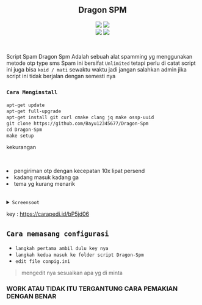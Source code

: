 <h2 align="center">Dragon SPM</h2>
<p align="center">
  <img src="https://img.shields.io/static/v1?label=language&message=Bourne+Again+Shell&color=green&logo=nano">
  <img src="https://img.shields.io/static/v1?label=Framework&message=Bash+ID&color=green&logo=reddit"><br>
  <img src="https://img.shields.io/github/forks/Bayu12345677/Dragon-Spm?logo=git&style=social">
  <img src="https://img.shields.io/github/license/Bayu12345677/Dragon-Spm?color=green&logo=apache&style=flat-square">
</p>

<br>

Script Spam Dragon Spm Adalah sebuah alat spamming yg menggunakan metode otp type sms
Spam ini bersifat `Unlimited` tetapi perlu di catat script ini juga bisa `koid / mati` sewaktu waktu
jadi jangan salahkan admin jika script ini tidak berjalan dengan semesti nya

### `Cara Menginstall`

```haml
apt-get update
apt-get full-upgrade
apt-get install git curl cmake clang jq make ossp-uuid
git clone https://github.com/Bayu12345677/Dragon-Spm
cd Dragon-Spm
make setup
```

<p>kekurangan</p><br>
<p align="center">
  <li>pengiriman otp dengan kecepatan 10x lipat persend</li>
  <li>kadang masuk kadang ga</li>
  <li>tema yg kurang menarik</li><br>
</p>

<details close>
  <summary><code>Screensoot</code></summary>
  <p>
    <img src="https://github.com/Bayu12345677/Dragon-Spm/blob/master/img/Screenshot_20220830-145105~2.png">
    <img src="https://github.com/Bayu12345677/Dragon-Spm/blob/master/img/Screenshot_20220901-232721.png">
  </p>
</details>

<span>key : https://carapedi.id/bP5jd06</span>

## `Cara memasang configurasi`

- `langkah pertama ambil dulu key nya`
- `langkah kedua masuk ke folder script Dragon-Spm`
- `edit file conpig.ini`

> mengedit nya sesuaikan apa yg di minta

### WORK ATAU TIDAK ITU TERGANTUNG CARA PEMAKIAN DENGAN BENAR
